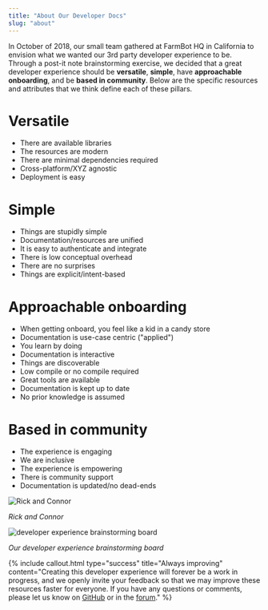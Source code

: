 ```yaml
---
title: "About Our Developer Docs"
slug: "about"
---
```


In October of 2018, our small team gathered at FarmBot HQ in California to envision what we wanted our 3rd party developer experience to be. Through a post-it note brainstorming exercise, we decided that a great developer experience should be **versatile**, **simple**, have **approachable onboarding**, and be **based in community**. Below are the specific resources and attributes that we think define each of these pillars.

# Versatile
- There are available libraries
- The resources are modern
- There are minimal dependencies required
- Cross-platform/XYZ agnostic
- Deployment is easy

# Simple
- Things are stupidly simple
- Documentation/resources are unified
- It is easy to authenticate and integrate
- There is low conceptual overhead
- There are no surprises
- Things are explicit/intent-based

# Approachable onboarding
- When getting onboard, you feel like a kid in a candy store
- Documentation is use-case centric ("applied")
- You learn by doing
- Documentation is interactive
- Things are discoverable
- Low compile or no compile required
- Great tools are available
- Documentation is kept up to date
- No prior knowledge is assumed

# Based in community
- The experience is engaging
- We are inclusive
- The experience is empowering
- There is community support
- Documentation is updated/no dead-ends

![Rick and Connor](_images/rick_and_connor.jpg)

_Rick and Connor_



![developer experience brainstorming board](_images/developer_experience_brainstorming_board.jpg)

_Our developer experience brainstorming board_



{%
include callout.html
type="success"
title="Always improving"
content="Creating this developer experience will forever be a work in progress, and we openly invite your feedback so that we may improve these resources faster for everyone. If you have any questions or comments, please let us know on [GitHub](http://github.com/FarmBot) or in the [forum](https://forum.farmbot.org/c/software/software-development)."
%}

